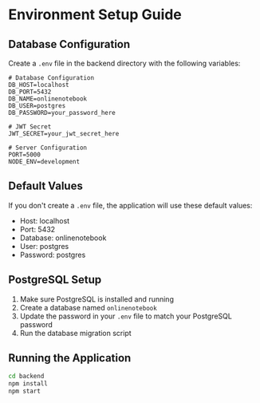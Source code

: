 # Environment Setup Guide

## Database Configuration

Create a `.env` file in the backend directory with the following variables:

```env
# Database Configuration
DB_HOST=localhost
DB_PORT=5432
DB_NAME=onlinenotebook
DB_USER=postgres
DB_PASSWORD=your_password_here

# JWT Secret
JWT_SECRET=your_jwt_secret_here

# Server Configuration
PORT=5000
NODE_ENV=development
```

## Default Values

If you don't create a `.env` file, the application will use these default values:
- Host: localhost
- Port: 5432
- Database: onlinenotebook
- User: postgres
- Password: postgres

## PostgreSQL Setup

1. Make sure PostgreSQL is installed and running
2. Create a database named `onlinenotebook`
3. Update the password in your `.env` file to match your PostgreSQL password
4. Run the database migration script

## Running the Application

```bash
cd backend
npm install
npm start
```
